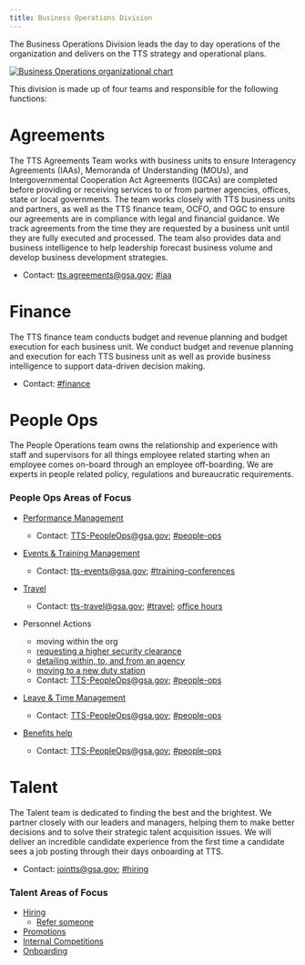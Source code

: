 ```yaml
---
title: Business Operations Division
---
```


The Business Operations Division leads the day to day operations of the organization and delivers on the TTS strategy and
operational plans.

[![Business Operations organizational chart]({{site.baseurl}}/images/biz-ops-org-chart.png)]({{site.baseurl}}/images/biz-ops-org-chart.png)

This division is made up of four teams and responsible for the following functions:

# Agreements

The TTS Agreements Team works with business units to ensure Interagency Agreements (IAAs), Memoranda of
Understanding (MOUs), and Intergovernmental Cooperation Act Agreements (IGCAs) are completed before providing or receiving
services to or from partner agencies, offices, state or local governments. The team works closely with TTS business units and
partners,  as well as the TTS finance team, OCFO, and OGC to ensure our agreements are in compliance with legal and financial
guidance. We track agreements from the time they are requested by a business unit until they are fully executed and processed. The team also provides data and business intelligence to help leadership forecast business volume and develop business development strategies.

* Contact: tts.agreements@gsa.gov; [#iaa](https://gsa-tts.slack.com/messages/iaa)

# Finance

The TTS finance team conducts budget and revenue planning and budget execution for each business unit. We conduct budget and revenue planning and execution for each TTS business unit as well as provide business intelligence to support data-driven decision making.

* Contact: [#finance](https://gsa-tts.slack.com/messages/finance)

# People Ops

The People Operations team owns the relationship and experience with staff and supervisors for all things
employee related starting when an employee comes on-board through an employee off-boarding. We are experts in  people related
policy, regulations and bureaucratic requirements.

### People Ops Areas of Focus

* [Performance Management](https://handbook.18f.gov/performance-management/)
  * Contact: TTS-PeopleOps@gsa.gov; [#people-ops](https://gsa-tts.slack.com/messages/people-ops)

* [Events & Training Management](https://handbook.18f.gov/conferences-events-training/)
  * Contact: tts-events@gsa.gov; [#training-conferences](https://gsa-tts.slack.com/messages/training-conferences)

* [Travel](https://handbook.18f.gov/travel-guide-table-of-contents/)
  * Contact: tts-travel@gsa.gov; [#travel](https://gsa-tts.slack.com/message/travel); [office hours](https://sites.google.com/a/gsa.gov/tts-office-hours/)

* Personnel Actions
    * moving within the org
    * [requesting a higher security clearance](https://handbook.18f.gov/top-secret/)
    * [detailing within, to, and from an agency](https://handbook.18f.gov/assignee-detail/)
    * [moving to a new duty station](https://handbook.18f.gov/moving/)
  * Contact: TTS-PeopleOps@gsa.gov; [#people-ops](https://gsa-tts.slack.com/message/people-ops)

* [Leave & Time Management](https://handbook.18f.gov/leave/)
  * Contact: TTS-PeopleOps@gsa.gov; [#people-ops](https://gsa-tts.slack.com/message/people-ops)

* [Benefits help](https://handbook.18f.gov/benefits/)
  * Contact: TTS-PeopleOps@gsa.gov; [#people-ops](https://gsa-tts.slack.com/message/people-ops)


# Talent

The Talent team is dedicated to finding the best and the brightest.  We partner closely with our leaders and
managers, helping them to make better decisions and to solve their strategic talent acquisition issues. We will deliver an
incredible candidate experience from the first time a candidate sees a job posting through their days onboarding at TTS.

* Contact: jointts@gsa.gov; [#hiring](https://gsa-tts.slack.com/message/hiring)

### Talent Areas of Focus

* [Hiring](https://handbook.18f.gov/hiring/)
  * [Refer someone](https://handbook.18f.gov/talent/#referring-a-person)
* [Promotions](https://handbook.18f.gov/promotions/)
* [Internal Competitions](https://handbook.18f.gov/ttsjobs/)
* [Onboarding](https://handbook.18f.gov/onboarding-schedule/)
